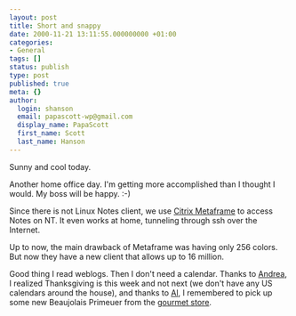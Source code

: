 ```yaml
---
layout: post
title: Short and snappy
date: 2000-11-21 13:11:55.000000000 +01:00
categories:
- General
tags: []
status: publish
type: post
published: true
meta: {}
author:
  login: shanson
  email: papascott-wp@gmail.com
  display_name: PapaScott
  first_name: Scott
  last_name: Hanson
---
```

<p>Sunny and cool today. </p>
<p>Another home office day. I'm getting more accomplished than I thought I would. My boss will be happy. :-)</p>
<p>Since there is not Linux Notes client, we use <a href="http://www.citrix.com">Citrix Metaframe</a> to access Notes on NT. It even works at home, tunneling through ssh over the Internet.</p>
<p>Up to now, the main drawback of Metaframe was having only 256 colors. But now they have a new client that allows up to 16 million.</p>
<p>Good thing I read weblogs. Then I don't need a calendar. Thanks to <a href="http://andrea.editthispage.com">Andrea</a>, I realized Thanksgiving is this week and not next (we don't have any US calendars around the house), and thanks to <a href="http://www.vfth.com">Al</a>, I remembered to pick up some new Beaujolais Primeuer from the <a href="http://www.aldi.de">gourmet store</a>.</p>
